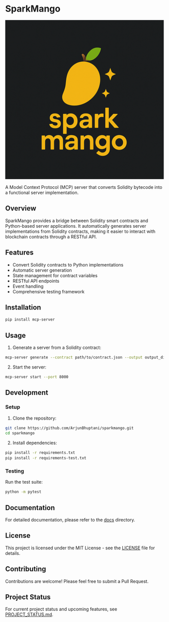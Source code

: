 # SparkMango

![SparkMango Logo](brand/logo.png)

A Model Context Protocol (MCP) server that converts Solidity bytecode into a functional server implementation.

## Overview

SparkMango provides a bridge between Solidity smart contracts and Python-based server applications. It automatically generates server implementations from Solidity contracts, making it easier to interact with blockchain contracts through a RESTful API.

## Features

- Convert Solidity contracts to Python implementations
- Automatic server generation
- State management for contract variables
- RESTful API endpoints
- Event handling
- Comprehensive testing framework

## Installation

```bash
pip install mcp-server
```

## Usage

1. Generate a server from a Solidity contract:

```bash
mcp-server generate --contract path/to/contract.json --output output_directory
```

2. Start the server:

```bash
mcp-server start --port 8000
```

## Development

### Setup

1. Clone the repository:
```bash
git clone https://github.com/ArjunBhuptani/sparkmango.git
cd sparkmango
```

2. Install dependencies:
```bash
pip install -r requirements.txt
pip install -r requirements-test.txt
```

### Testing

Run the test suite:
```bash
python -m pytest
```

## Documentation

For detailed documentation, please refer to the [docs](docs/) directory.

## License

This project is licensed under the MIT License - see the [LICENSE](LICENSE) file for details.

## Contributing

Contributions are welcome! Please feel free to submit a Pull Request.

## Project Status

For current project status and upcoming features, see [PROJECT_STATUS.md](PROJECT_STATUS.md). 